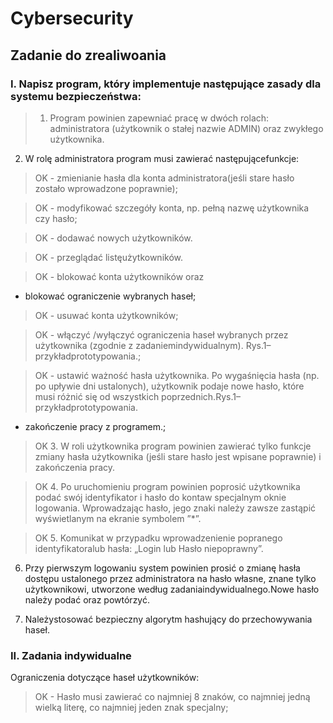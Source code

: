 # Cybersecurity

## Zadanie do zrealiwoania ##

### I. Napisz program, który implementuje następujące zasady dla systemu bezpieczeństwa: ###

> 1. Program powinien zapewniać pracę w dwóch rolach: administratora (użytkownik o stałej nazwie ADMIN) oraz zwykłego użytkownika. 

2. W rolę administratora program musi zawierać następującefunkcje:

> OK - zmienianie  hasła dla  konta  administratora(jeśli  stare  hasło  zostało  wprowadzone poprawnie);

> OK - modyfikować szczegóły konta, np. pełną nazwę użytkownika czy hasło;

> OK - dodawać nowych użytkowników.

> OK - przeglądać listęużytkowników.

> OK - blokować konta użytkowników oraz 
 - blokować ograniczenie wybranych haseł;

> OK - usuwać konta użytkowników;

> OK - włączyć /wyłączyć  ograniczenia  haseł  wybranych  przez  użytkownika  (zgodnie  z zadaniemindywidualnym). Rys.1–przykładprototypowania.;

> OK - ustawić ważność  hasła  użytkownika.  Po wygaśnięcia  hasła  (np. po  upływie  dni ustalonych),  użytkownik  podaje  nowe  hasło,  które  musi  różnić  się  od  wszystkich poprzednich.Rys.1–przykładprototypowania.

 - zakończenie pracy z programem.;

> OK 3. W roli użytkownika program powinien zawierać tylko funkcje zmiany hasła użytkownika (jeśli stare hasło jest wpisane poprawnie) i zakończenia pracy. 

> OK 4. Po uruchomieniu program powinien poprosić użytkownika podać swój identyfikator i hasło do kontaw specjalnym oknie logowania. Wprowadzając hasło, jego znaki należy zawsze zastąpić wyświetlanym na ekranie symbolem ”*”.

> OK 5. Komunikat w przypadku wprowadzenienie popranego identyfikatoralub hasła: „Login lub Hasło niepoprawny”.

6. Przy  pierwszym  logowaniu  system powinien prosić o zmianę hasła dostępu ustalonego przez  administratora  na  hasło  własne,  znane  tylko  użytkownikowi,  utworzone  według zadaniaindywidualnego.Nowe hasło należy podać oraz powtórzyć.

7. Należystosować bezpieczny algorytm hashujący do przechowywania haseł.

### II. Zadania indywidualne ###

Ograniczenia dotyczące haseł użytkowników:
 
 > OK  - Hasło musi zawierać co najmniej 8 znaków,  co najmniej jedną wielką literę, co najmniej jeden znak specjalny;

